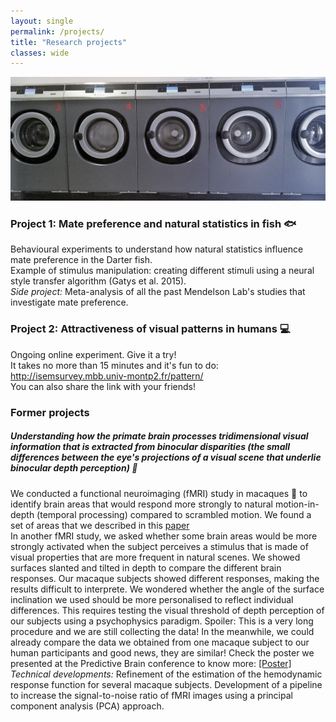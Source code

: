 ```yaml
---
layout: single
permalink: /projects/
title: "Research projects"
classes: wide
---
```


<img src="/assets/images/WashingMachines.jpg" alt="My projects"> 

### Project 1: Mate preference and natural statistics in fish 🐟
Behavioural experiments to understand how natural statistics influence mate preference in the Darter fish. <br>
Example of stimulus manipulation: creating different stimuli using a neural style transfer algorithm (Gatys et al. 2015).<br>
*Side project:* Meta-analysis of all the past Mendelson Lab's studies that investigate mate preference.

### Project 2: Attractiveness of visual patterns in humans 💻
Ongoing online experiment. Give it a try! <br>
It takes no more than 15 minutes and it's fun to do: http://isemsurvey.mbb.univ-montp2.fr/pattern/  <br>
You can also share the link with your friends!


### Former projects

##### Understanding how the primate brain processes tridimensional visual information that is extracted from binocular disparities (the small differences between the eye's projections of a visual scene that underlie binocular depth perception) 🧠
We conducted a functional neuroimaging (fMRI) study in macaques 🐒 to identify brain areas that would respond more strongly to natural motion-in-depth (temporal processing) compared to scrambled motion. We found a set of areas that we described in this <a href="https://academic.oup.com/cercor/article/30/8/4528/5811848"> paper</a><br>
In another fMRI study, we asked whether some brain areas would be more strongly activated when the subject perceives a stimulus that is made of visual properties that are more frequent in natural scenes. We showed surfaces slanted and tilted in depth to compare the different brain responses. Our macaque subjects showed different responses, making the results difficult to interprete. We wondered whether the angle of the surface inclination we used should be more personalised to reflect individual differences. This requires testing the visual threshold of depth perception of our subjects using a psychophysics paradigm. Spoiler: This is a very long procedure and we are still collecting the data! In the meanwhile, we could already compare the data we obtained from one macaque subject to our human participants and good news, they are similar! Check the poster we presented at the Predictive Brain conference to know more: <a href="/pdf/Poster_Marseille.pdf" target="_blank">[Poster]</a> <br>
*Technical developments:* Refinement of the estimation of the hemodynamic response function for several macaque subjects. Development of a pipeline to increase the signal-to-noise ratio of fMRI images using a principal component analysis (PCA) approach.  



